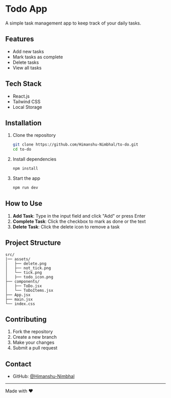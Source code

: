 # Todo App

A simple task management app to keep track of your daily tasks.

## Features

- Add new tasks
- Mark tasks as complete
- Delete tasks
- View all tasks

## Tech Stack

- React.js
- Tailwind CSS
- Local Storage

## Installation

1. Clone the repository
   ```bash
   git clone https://github.com/Himanshu-Nimbhal/to-do.git
   cd to-do
   ```

2. Install dependencies
   ```bash
   npm install
   ```

3. Start the app
   ```bash
   npm run dev
   ```



## How to Use

1. **Add Task**: Type in the input field and click "Add" or press Enter
2. **Complete Task**: Click the checkbox to mark as done or the text 
3. **Delete Task**: Click the delete icon to remove a task

## Project Structure

```
src/
|── assets/
│   ├── delete.png
│   ├── not_tick.png
│   └── tick.png
│   ├── todo_icon.png
├── components/
│   ├── ToDo.jsx
│   └── ToDoItems.jsx
├── App.jsx
├── main.jsx
└── index.css
```

## Contributing

1. Fork the repository
2. Create a new branch
3. Make your changes
4. Submit a pull request

## Contact

- GitHub: [@Himanshu-Nimbhal](https://github.com/Himanshu-Nimbhal)


---

Made with ❤️